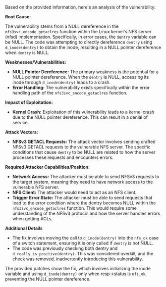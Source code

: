 Based on the provided information, here's an analysis of the vulnerability:

**Root Cause:**

The vulnerability stems from a NULL dereference in the `nfs3svc_encode_getaclres` function within the Linux kernel's NFS server (nfsd) implementation. Specifically, in error cases, the `dentry` variable can be NULL.  The code was attempting to directly dereference `dentry` using `d_inode(dentry)` to obtain the inode, resulting in a NULL pointer dereference when `dentry` is NULL.

**Weaknesses/Vulnerabilities:**

*   **NULL Pointer Dereference:** The primary weakness is the potential for a NULL pointer dereference. When the `dentry` is NULL, accessing its inode through `d_inode(dentry)` leads to a crash.
*   **Error Handling:** The vulnerability exists specifically within the error handling path of the `nfs3svc_encode_getaclres` function.

**Impact of Exploitation:**

*   **Kernel Crash:** Exploitation of this vulnerability leads to a kernel crash due to the NULL pointer dereference. This can result in a denial of service.

**Attack Vectors:**

*   **NFSv3 GETACL Requests:** The attack vector involves sending crafted NFSv3 GETACL requests to the vulnerable NFS server. The specific conditions that cause `dentry` to be NULL are related to how the server processes these requests and encounters errors.

**Required Attacker Capabilities/Position:**

*   **Network Access:** The attacker must be able to send NFSv3 requests to the target system, meaning they need to have network access to the vulnerable NFS server.
*   **NFS Client:** The attacker would need to act as an NFS client.
*   **Trigger Error State:** The attacker must be able to send requests that lead to the error condition where the dentry becomes NULL within the `nfs3svc_encode_getaclres` function. This would require some understanding of the NFSv3 protocol and how the server handles errors when getting ACLs.

**Additional Details**
*   The fix involves moving the call to `d_inode(dentry)` into the `nfs_ok` case of a switch statement, ensuring it is only called if `dentry` is not NULL.
*   The code was previously checking both dentry and `d_really_is_positive(dentry)`. This was considered overkill, and the check was removed, inadvertently introducing this vulnerability.

The provided patches show the fix, which involves initializing the inode variable and using `d_inode(dentry)` only when resp->status is `nfs_ok`, preventing the NULL pointer dereference.